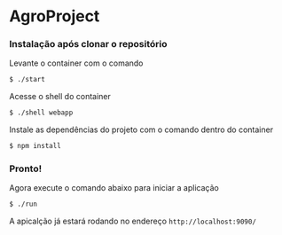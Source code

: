 # AgroProject
### Instalação após clonar o repositório

Levante o container com o comando
```sh
$ ./start
```

Acesse o shell do container
```sh
$ ./shell webapp
```

Instale as dependências do projeto com o comando dentro do container
```sh
$ npm install
```

### Pronto!
Agora execute o comando abaixo para iniciar a aplicação
```sh
$ ./run
```
A apicalção já estará rodando no endereço `http://localhost:9090/`
